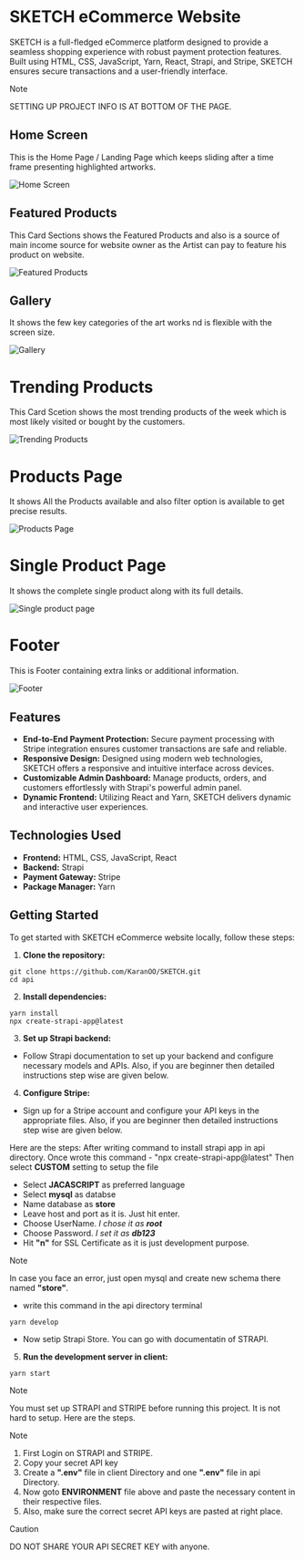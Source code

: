 # SKETCH eCommerce Website

SKETCH is a full-fledged eCommerce platform designed to provide a seamless shopping experience with robust payment protection features. Built using HTML, CSS, JavaScript, Yarn, React, Strapi, and Stripe, SKETCH ensures secure transactions and a user-friendly interface.

> [!NOTE]
> SETTING UP PROJECT INFO IS AT BOTTOM OF THE PAGE.

## Home Screen
This is the Home Page / Landing Page which keeps sliding after a time frame presenting highlighted artworks.

![Home Screen](././image/HomePage.png)

## Featured Products
This Card Sections shows the Featured Products and also is a source of main income source for website owner as the Artist can pay to feature his product on website.

![Featured Products](././image/FeaturedProd.png)

## Gallery
It shows the few key categories of the art works nd is flexible with the screen size.

![Gallery](././image/Gallery.png)

# Trending Products
This Card Scetion shows the most trending products of the week which is most likely visited or bought by the customers.

![Trending Products](././image/TrendingProd.png)

# Products Page
It shows All the Products available and also filter option is available to get precise results.

![Products Page](././image/ProductsPage.png)

# Single Product Page
It shows the complete single product along with its full details.

![Single product page](././image/ProductPage.png)

# Footer
This is Footer containing extra links or additional information.

![Footer](././image/Footer.png)

## Features

- **End-to-End Payment Protection:** Secure payment processing with Stripe integration ensures customer transactions are safe and reliable.
- **Responsive Design:** Designed using modern web technologies, SKETCH offers a responsive and intuitive interface across devices.
- **Customizable Admin Dashboard:** Manage products, orders, and customers effortlessly with Strapi's powerful admin panel.
- **Dynamic Frontend:** Utilizing React and Yarn, SKETCH delivers dynamic and interactive user experiences.

## Technologies Used

- **Frontend:** HTML, CSS, JavaScript, React
- **Backend:** Strapi
- **Payment Gateway:** Stripe
- **Package Manager:** Yarn


## Getting Started

To get started with SKETCH eCommerce website locally, follow these steps:

1. **Clone the repository:**
```
git clone https://github.com/KaranOO/SKETCH.git
cd api
```

2. **Install dependencies:**
```
yarn install
npx create-strapi-app@latest
```

3. **Set up Strapi backend:**
- Follow Strapi documentation to set up your backend and configure necessary models and APIs. Also, if you are beginner then detailed instructions step wise are given below.

4. **Configure Stripe:**
- Sign up for a Stripe account and configure your API keys in the appropriate files. Also, if you are beginner then detailed instructions step wise are given below.

Here are the steps: After writing command to install strapi app in api directory. Once wrote this command - "npx create-strapi-app@latest"
Then select **CUSTOM** setting to setup the file
 - Select **JACASCRIPT** as preferred language
 - Select **mysql** as databse
 - Name database as **store**
 - Leave host and port as it is. Just hit enter.
 - Choose UserName. _I chose it as **root**_
 - Choose Password. _I set it as **db123**_
 - Hit **"n"** for SSL Certificate as it is just development purpose.
> [!NOTE]
> In case you face an error, just open mysql and create new schema there named **"store"**.
  - write this command in the api directory terminal
```
yarn develop
```
  - Now setip Strapi Store. You can go with documentatin of STRAPI.


5. **Run the development server in client:**
```
yarn start
```

> [!NOTE]
> You must set up STRAPI and STRIPE before running this project. It is not hard to setup. Here are the steps.

> [!NOTE]
> 1. First Login on STRAPI and STRIPE.
> 2. Copy your secret API key
> 3. Create a **".env"** file in client Directory and one **".env"** file in api Directory.
> 4. Now goto **ENVIRONMENT** file above and paste the necessary content in their respective files.
> 5. Also, make sure the correct secret API keys are pasted at right place.

> [!CAUTION]
> DO NOT SHARE YOUR API SECRET KEY with anyone.
